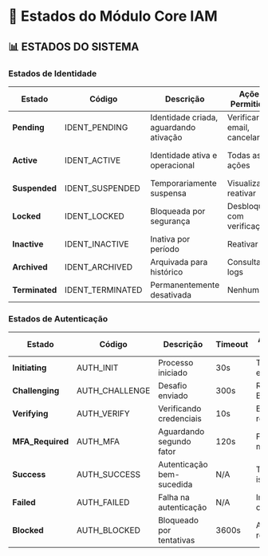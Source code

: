 # 🔄 Estados do Módulo Core IAM

## 📊 **ESTADOS DO SISTEMA**

### **Estados de Identidade**
| Estado | Código | Descrição | Ações Permitidas | Próximos Estados |
|--------|--------|-----------|-----------------|------------------|
| **Pending** | IDENT_PENDING | Identidade criada, aguardando ativação | Verificar email, cancelar | Active, Cancelled |
| **Active** | IDENT_ACTIVE | Identidade ativa e operacional | Todas as ações | Suspended, Locked, Inactive |
| **Suspended** | IDENT_SUSPENDED | Temporariamente suspensa | Visualizar, reativar | Active, Terminated |
| **Locked** | IDENT_LOCKED | Bloqueada por segurança | Desbloquear com verificação | Active, Terminated |
| **Inactive** | IDENT_INACTIVE | Inativa por período | Reativar | Active, Archived |
| **Archived** | IDENT_ARCHIVED | Arquivada para histórico | Consultar logs | None |
| **Terminated** | IDENT_TERMINATED | Permanentemente desativada | Nenhuma | None |

### **Estados de Autenticação**
| Estado | Código | Descrição | Timeout | Ação em Falha |
|--------|--------|-----------|---------|---------------|
| **Initiating** | AUTH_INIT | Processo iniciado | 30s | Timeout error |
| **Challenging** | AUTH_CHALLENGE | Desafio enviado | 300s | Retry ou Block |
| **Verifying** | AUTH_VERIFY | Verificando credenciais | 10s | Error response |
| **MFA_Required** | AUTH_MFA | Aguardando segundo fator | 120s | Fallback method |
| **Success** | AUTH_SUCCESS | Autenticação bem-sucedida | N/A | Token issued |
| **Failed** | AUTH_FAILED | Falha na autenticação | N/A | Increment counter |
| **Blocked** | AUTH_BLOCKED | Bloqueado por tentativas | 3600s | Admin review |
